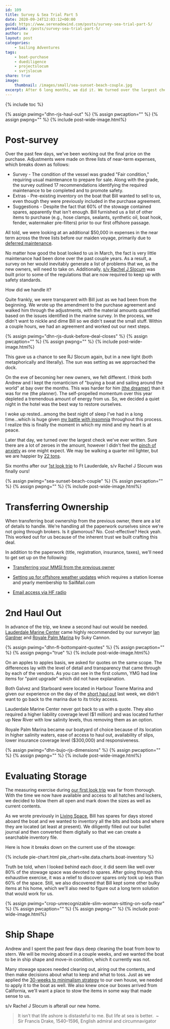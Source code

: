 ```yaml
---
id: 109
title: Survey & Sea Trial Part 5
date: 2020-09-24T12:03:12+00:00
guid: https://www.serenadewind.com/posts/survey-sea-trial-part-5/
permalink: /posts/survey-sea-trial-part-5/
author: sw
layout: post
categories:
    - Sailing Adventures
tags:
    - boat-purchase
    - duediligence
    - projectslocum
    - svrjslocum
share: true
image:
    thumbnail: /images/small/sea-sunset-beach-couple.jpg 
excerpt: After 6 long months, we did it. We turned over the largest check we've ever written, and s/v Rachel J Slocum is finally ours!  
---
```

{% include toc %}

{% assign pwimg="dhn-rjs-haul-out" %}
{% assign pwcaption="" %}
{% assign pwpng="" %}
{% include post-wide-image.html%}

# Post-survey

Over the past few days, we've been working out the final price on the purchase. Adjustments were made on three lists of near-term expenses, which breaks down as follows:

 - Survey - The condition of the vessel was graded "Fair condition," requiring usual maintenance to prepare for sale. Along with the grade, the survey outlined 17 recommendations identifying the required maintenance to be completed and to promote safety. 
 - Extras - Pre-existing inventory on the boat that Bill wanted to sell to us, even though they were previously included in the purchase agreement. 
 - Suggestions - Despite the fact that 60% of the stowage contained spares, apparently that isn't enough. Bill furnished us a list of other items to purchase (e.g., hose clamps, sealants, synthetic oil, boat hook, fender, watermaker pre-filters) prior to our first offshore passage.  

All told, we were looking at an additional $50,000 in expenses in the near term across the three lists before our maiden voyage, primarily due to [deferred maintenance](https://www.yachtsurvey.com/Afterthesurvey.htm). 

No matter how good the boat looked to us in March, the fact is very little maintenance had been done over the past couple years. As a result, a survey on her would inevitably generate a list of problems that we, as the new owners, will need to take on. Additionally, [s/v Rachel J Slocum](/about-rachel-j-slocum/) was built prior to some of the regulations that are now required to keep up with safety standards. 

How did we handle it?

Quite frankly, we were transparent with Bill just as we had been from the beginning. We wrote up the amendment to the purchase agreement and walked him through the adjustments, with the material amounts quantified based on the issues identified in the marine survey. In the process, we didn't want to nickle and dime Bill so we didn't sweat the small stuff. Within a couple hours, we had an agreement and worked out our next steps.

{% assign pwimg="dhn-rjs-dusk-before-deal-closes" %}
{% assign pwcaption="" %}
{% assign pwpng="" %}
{% include post-wide-image.html%}

This gave us a chance to see RJ Slocum again, but in a new light (both metaphorically and literally). The sun was setting as we approached the dock. 

On the eve of becoming her new owners, we felt different. I think both Andrew and I kept the romanticism of "buying a boat and sailing around the world" at bay over the months. This was harder for him [(the dreamer)](/posts/going-with-the-flow/) than it was for me (the planner). The self-propelled momentum over this year depleted a tremendous amount of energy from us. So, we decided a quiet night in the hotel was the best way to restore ourselves. 

I woke up rested...among the best night of sleep I've had in a long time...which is huge given [my battle with insomnia](/posts/support-local/) throughout this process. I realize this is finally the moment in which my mind and my heart is at peace. 

Later that day, we turned over the largest check we've ever written. Sure there are a lot of zeroes in the amount, however I didn't feel the [pinch of anxiety](/posts/relationship-with-money/) as one might expect. We may be walking a quarter mil lighter, but we are happier by [22 tons](/about-rachel-j-slocum/). 

Six months after our [1st look trip](/posts/project-slocum-part-4/) to Ft Lauderdale, s/v Rachel J Slocum was finally ours! 

{% assign pwimg="sea-sunset-beach-couple" %}
{% assign pwcaption="" %}
{% assign pwpng="" %}
{% include post-wide-image.html%}

# Transferring Ownership

When transferring boat ownership from the previous owner, there are a lot of details to handle. We're handling all the paperwork ourselves since we're not going through brokers. Is it glamorous? No. Cost-effective? Heck yeah. This worked out for us because of the inherent trust we built crafting this deal. 

In addition to the paperwork (title, registration, insurance, taxes), we'll need to get set up on the following: 

 - [Transferring your MMSI from the previous owner](https://sailingeurybia.com/transferring-your-mmsi/)

 - [Setting up for offshore weather updates](https://sailingeurybia.com/offshore-weather-updates/) which requires a station license and yearly membership to SailMail.com 

 - [Email access via HF radio](https://sailingeurybia.com/no-internet-use-a-radio/)

# 2nd Haul Out

In advance of the trip, we knew a second haul out would be needed. [Lauderdale Marine Center](https://www.lauderdalemarinecenter.com/) came highly recommended by our surveyor [Ian Gardner](https://www.yachtrefits.co/) and [Royale Palm Marina](https://royalepalmmarina.com/) by Suky Cannon. 

{% assign pwimg="dhn-fl-bottompaint-quotes" %}
{% assign pwcaption="" %}
{% assign pwpng="true" %}
{% include post-wide-image.html%}

On an apples to apples basis, we asked for quotes on the same scope. The differences lay with the level of detail and transparency that came through by each of the vendors. As you can see in the first column, YMG had line items for "paint upgrade" which did not have explanation. 

Both Galvez and Starboard were located in Harbour Towne Marina and given our experience on the day of the [short haul out](/posts/survey-sea-trial-part-3/) last week, we didn't want to go back to the marina due to its tricky access.

Lauderdale Marine Center never got back to us with a quote. They also required a higher liability coverage level ($1 million) and was located further up New River with low salinity levels, thus removing them as an option. 

Royale Palm Marina became our boatyard of choice because of its location in higher salinity waters, ease of access to haul out, availability of slips, lower insurance coverage level ($300,000) and responsiveness.

{% assign pwimg="dhn-bujo-rjs-dimensions" %}
{% assign pwcaption="" %}
{% assign pwpng="" %}
{% include post-wide-image.html%}

# Evaluating Storage

The measuring exercise during [our first look trip](/posts/project-slocum-part-1/) was far from thorough. With the time we now have available and access to all hatches and lockers, we decided to blow them all open and mark down the sizes as well as current contents. 

As we wrote previously in [Living Space](/posts/living-space/), Bill has spares for days stored aboard the boat and we wanted to inventory all the bits and bobs and where they are located (at least at present). We diligently filled out our bullet journal and then converted them digitally so that we can create a searchable inventory file.

Here is how it breaks down on the current use of the stowage:

{% include pie-chart.html pie_chart=site.data.charts.boat-inventory %}

Truth be told, when I looked behind each door, it did seem like well over 80% of the stowage space was devoted to spares. After going through this exhaustive exercise, it was a relief to discover spares only took up less than 60% of the space. Still, we also discovered that Bill kept some other bulky items at his home, which we'll also need to figure out a long term solution that would work for us.

{% assign pwimg="crop-unrecognizable-slim-woman-sitting-on-sofa-near" %}
{% assign pwcaption="" %}
{% assign pwpng="" %}
{% include post-wide-image.html%}

# Ship Shape

Andrew and I spent the past few days deep cleaning the boat from bow to stern. We will be moving aboard in a couple weeks, and we wanted the boat to be in ship shape and move-in condition, which it currently was not. 

Many stowage spaces needed clearing out, airing out the contents, and then make decisions about what to keep and what to toss. Just as we applied the [30-weeks to minimalism strategy](/posts/30-weeks-to-minimalism/) to our own house, we needed to apply it to the boat as well. We also knew once our boxes arrived from California, we'll want a place to stow the items in some way that made sense to us. 

s/v Rachel J Slocum is afterall our new home.

>It isn’t that life ashore is distasteful to me. But life at sea is better.  ~ Sir Francis Drake, 1540–1596, English admiral and circumnavigator

